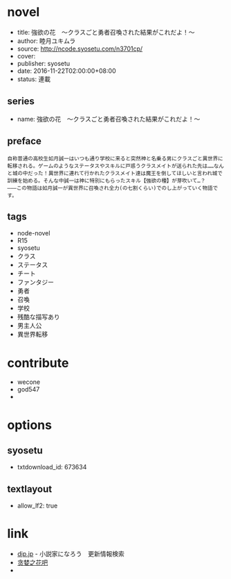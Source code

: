 # novel

- title: 強欲の花　～クラスごと勇者召喚された結果がこれだよ！～
- author: 睦月ユキムラ
- source: http://ncode.syosetu.com/n3701cp/
- cover:
- publisher: syosetu
- date: 2016-11-22T02:00:00+08:00
- status: 連載

## series

- name: 強欲の花　～クラスごと勇者召喚された結果がこれだよ！～

## preface


```
自称普通の高校生如月誠一はいつも通り学校に来ると突然神と名乗る男にクラスごと異世界に転移される。ゲームのようなステータスやスキルに戸惑うクラスメイトが送られた先は……なんと城の中だった！異世界に連れて行かれたクラスメイト達は魔王を倒してほしいと言われ城で訓練を始める。そんな中誠一は神に特別にもらったスキル【強欲の種】が芽吹いて…？
―――この物語は如月誠一が異世界に召喚され全力(の七割くらい)でのし上がっていく物語です。
```

## tags

- node-novel
- R15
- syosetu
- クラス
- ステータス
- チート
- ファンタジー
- 勇者
- 召喚
- 学校
- 残酷な描写あり
- 男主人公
- 異世界転移

# contribute

- wecone
- god547
- 

# options

## syosetu

- txtdownload_id: 673634

## textlayout

- allow_lf2: true

# link

- [dip.jp](https://narou.dip.jp/search.php?text=n3701cp&novel=all&genre=all&new_genre=all&length=0&down=0&up=100) - 小説家になろう　更新情報検索
- [贪婪之花吧](https://tieba.baidu.com/f?kw=%E8%B4%AA%E5%A9%AA%E4%B9%8B%E8%8A%B1&ie=utf-8&tp=0 "")
- 

